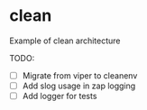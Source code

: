 # clean
Example of clean architecture

TODO:
- [ ] Migrate from viper to cleanenv
- [ ] Add slog usage in zap logging
- [ ] Add logger for tests
